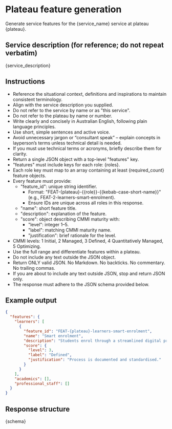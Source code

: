 # Plateau feature generation

Generate service features for the {service_name} service at plateau {plateau}.

## Service description (for reference; do not repeat verbatim)

{service_description}

## Instructions

- Reference the situational context, definitions and inspirations to maintain consistent terminology.
- Align with the service description you supplied.
- Do not refer to the service by name or as "this service".
- Do not refer to the plateau by name or number.
- Write clearly and concisely in Australian English, following plain language principles.
- Use short, simple sentences and active voice.
- Avoid unnecessary jargon or “consultant speak” – explain concepts in layperson’s terms unless technical detail is needed.
- If you must use technical terms or acronyms, briefly describe them for clarity.
- Return a single JSON object with a top-level "features" key.
- "features" must include keys for each role: {roles}.
- Each role key must map to an array containing at least {required_count} feature objects.
- Every feature must provide:
  - "feature_id": unique string identifier.
    - Format: "FEAT-{plateau}-{{role}}-{{kebab-case-short-name}}" (e.g., FEAT-2-learners-smart-enrolment).
    - Ensure IDs are unique across all roles in this response.
  - "name": short feature title.
  - "description": explanation of the feature.
  - "score": object describing CMMI maturity with:
    - "level": integer 1–5.
    - "label": matching CMMI maturity name.
    - "justification": brief rationale for the level.
- CMMI levels: 1 Initial, 2 Managed, 3 Defined, 4 Quantitatively Managed, 5 Optimizing.
- Use the full range and differentiate features within a plateau.
- Do not include any text outside the JSON object.
- Return ONLY valid JSON. No Markdown. No backticks. No commentary. No trailing commas.
- If you are about to include any text outside JSON, stop and return JSON only.
- The response must adhere to the JSON schema provided below.

## Example output

```json
{
  "features": {
    "learners": [
      {
        "feature_id": "FEAT-{plateau}-learners-smart-enrolment",
        "name": "Smart enrolment",
        "description": "Students enrol through a streamlined digital process with real-time validation.",
        "score": {
          "level": 3,
          "label": "Defined",
          "justification": "Process is documented and standardised."
        }
      }
    ],
    "academics": [],
    "professional_staff": []
  }
}
```

## Response structure

{schema}
